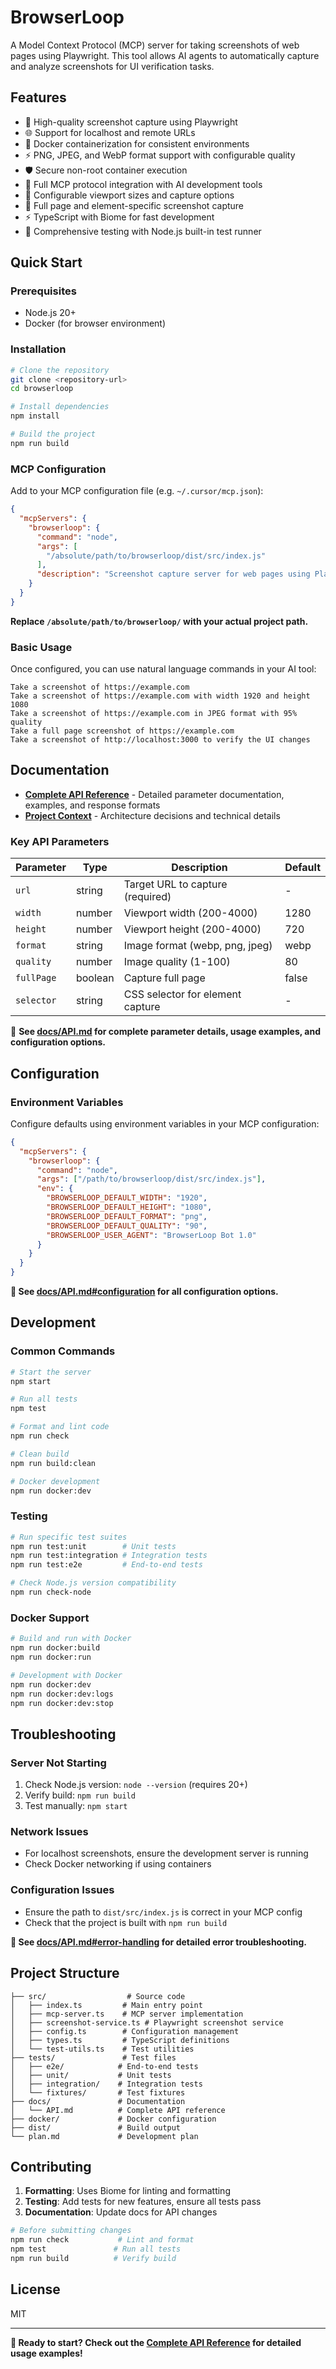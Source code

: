 # BrowserLoop

A Model Context Protocol (MCP) server for taking screenshots of web pages using Playwright. This tool allows AI agents to automatically capture and analyze screenshots for UI verification tasks.

## Features

- 📸 High-quality screenshot capture using Playwright
- 🌐 Support for localhost and remote URLs
- 🐳 Docker containerization for consistent environments
- ⚡ PNG, JPEG, and WebP format support with configurable quality
- 🛡️ Secure non-root container execution
- 🤖 Full MCP protocol integration with AI development tools
- 🔧 Configurable viewport sizes and capture options
- 📱 Full page and element-specific screenshot capture
- ⚡ TypeScript with Biome for fast development
- 🧪 Comprehensive testing with Node.js built-in test runner

## Quick Start

### Prerequisites

- Node.js 20+
- Docker (for browser environment)

### Installation

```bash
# Clone the repository
git clone <repository-url>
cd browserloop

# Install dependencies
npm install

# Build the project
npm run build
```

### MCP Configuration

Add to your MCP configuration file (e.g. `~/.cursor/mcp.json`):

```json
{
  "mcpServers": {
    "browserloop": {
      "command": "node",
      "args": [
        "/absolute/path/to/browserloop/dist/src/index.js"
      ],
      "description": "Screenshot capture server for web pages using Playwright"
    }
  }
}
```

**Replace `/absolute/path/to/browserloop/` with your actual project path.**

### Basic Usage

Once configured, you can use natural language commands in your AI tool:

```
Take a screenshot of https://example.com
Take a screenshot of https://example.com with width 1920 and height 1080
Take a screenshot of https://example.com in JPEG format with 95% quality
Take a full page screenshot of https://example.com
Take a screenshot of http://localhost:3000 to verify the UI changes
```

## Documentation

- **[Complete API Reference](docs/API.md)** - Detailed parameter documentation, examples, and response formats
- **[Project Context](PROJECT_CONTEXT.md)** - Architecture decisions and technical details

### Key API Parameters

| Parameter | Type | Description | Default |
|-----------|------|-------------|---------|
| `url` | string | Target URL to capture (required) | - |
| `width` | number | Viewport width (200-4000) | 1280 |
| `height` | number | Viewport height (200-4000) | 720 |
| `format` | string | Image format (webp, png, jpeg) | webp |
| `quality` | number | Image quality (1-100) | 80 |
| `fullPage` | boolean | Capture full page | false |
| `selector` | string | CSS selector for element capture | - |

📖 **See [docs/API.md](docs/API.md) for complete parameter details, usage examples, and configuration options.**

## Configuration

### Environment Variables

Configure defaults using environment variables in your MCP configuration:

```json
{
  "mcpServers": {
    "browserloop": {
      "command": "node",
      "args": ["/path/to/browserloop/dist/src/index.js"],
      "env": {
        "BROWSERLOOP_DEFAULT_WIDTH": "1920",
        "BROWSERLOOP_DEFAULT_HEIGHT": "1080",
        "BROWSERLOOP_DEFAULT_FORMAT": "png",
        "BROWSERLOOP_DEFAULT_QUALITY": "90",
        "BROWSERLOOP_USER_AGENT": "BrowserLoop Bot 1.0"
      }
    }
  }
}
```

**📖 See [docs/API.md#configuration](docs/API.md#configuration) for all configuration options.**

## Development

### Common Commands

```bash
# Start the server
npm start

# Run all tests
npm test

# Format and lint code
npm run check

# Clean build
npm run build:clean

# Docker development
npm run docker:dev
```

### Testing

```bash
# Run specific test suites
npm run test:unit        # Unit tests
npm run test:integration # Integration tests
npm run test:e2e         # End-to-end tests

# Check Node.js version compatibility
npm run check-node
```

### Docker Support

```bash
# Build and run with Docker
npm run docker:build
npm run docker:run

# Development with Docker
npm run docker:dev
npm run docker:dev:logs
npm run docker:dev:stop
```

## Troubleshooting

### Server Not Starting
1. Check Node.js version: `node --version` (requires 20+)
2. Verify build: `npm run build`
3. Test manually: `npm start`

### Network Issues
- For localhost screenshots, ensure the development server is running
- Check Docker networking if using containers

### Configuration Issues
- Ensure the path to `dist/src/index.js` is correct in your MCP config
- Check that the project is built with `npm run build`

**📖 See [docs/API.md#error-handling](docs/API.md#error-handling) for detailed error troubleshooting.**

## Project Structure

```
├── src/                  # Source code
│   ├── index.ts         # Main entry point
│   ├── mcp-server.ts    # MCP server implementation
│   ├── screenshot-service.ts # Playwright screenshot service
│   ├── config.ts        # Configuration management
│   ├── types.ts         # TypeScript definitions
│   └── test-utils.ts    # Test utilities
├── tests/               # Test files
│   ├── e2e/            # End-to-end tests
│   ├── unit/           # Unit tests
│   ├── integration/    # Integration tests
│   └── fixtures/       # Test fixtures
├── docs/               # Documentation
│   └── API.md          # Complete API reference
├── docker/             # Docker configuration
├── dist/               # Build output
└── plan.md             # Development plan
```

## Contributing

1. **Formatting**: Uses Biome for linting and formatting
2. **Testing**: Add tests for new features, ensure all tests pass
3. **Documentation**: Update docs for API changes

```bash
# Before submitting changes
npm run check           # Lint and format
npm test               # Run all tests
npm run build          # Verify build
```

## License

MIT

---

**🚀 Ready to start? Check out the [Complete API Reference](docs/API.md) for detailed usage examples!**

